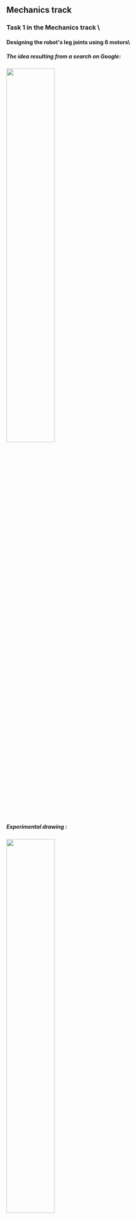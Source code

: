 ## Mechanics track
### Task 1 in the Mechanics track \
#### Designing the robot's leg joints using 6 motors\
##### The idea resulting from a search on Google:
<img src="https://github.com/Samar-Hamed2003/Mechanics-track/assets/173670288/44cab84f-3498-46d1-8174-b4a0067cc7f7.jpg" width="50%" height="50%">

##### Experimental drawing :
<img src="https://github.com/Samar-Hamed2003/Mechanics-track/assets/173670288/4eeafc91-fd9b-4cb0-b772-65cc56b79748.jpg" width="50%" height="50%">

##### The 3D drawing on the Tinkercad program :
<img src="https://github.com/Samar-Hamed2003/Mechanics-track/assets/173670288/ecdfccdf-e660-4ac1-9a03-ace52ec631ce.jpg" width="50%" height="50%">
